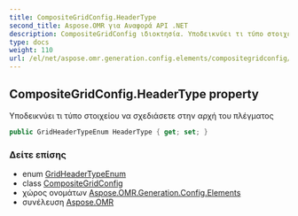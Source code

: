```yaml
---
title: CompositeGridConfig.HeaderType
second_title: Aspose.OMR για Αναφορά API .NET
description: CompositeGridConfig ιδιοκτησία. Υποδεικνύει τι τύπο στοιχείου να σχεδιάσετε στην αρχή του πλέγματος
type: docs
weight: 110
url: /el/net/aspose.omr.generation.config.elements/compositegridconfig/headertype/
---
```

## CompositeGridConfig.HeaderType property

Υποδεικνύει τι τύπο στοιχείου να σχεδιάσετε στην αρχή του πλέγματος

```csharp
public GridHeaderTypeEnum HeaderType { get; set; }
```

### Δείτε επίσης

* enum [GridHeaderTypeEnum](../../../aspose.omr.generation.config.enums/gridheadertypeenum/)
* class [CompositeGridConfig](../)
* χώρος ονομάτων [Aspose.OMR.Generation.Config.Elements](../../compositegridconfig/)
* συνέλευση [Aspose.OMR](../../../)


